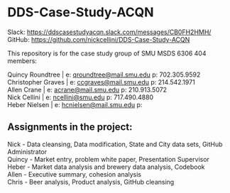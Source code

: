 # DDS-Case-Study-ACQN  

Slack:    https://ddscasestudyacqn.slack.com/messages/CB0FH2HMH/  
GitHub:   https://github.com/nickcellini/DDS-Case-Study-ACQN  
 
This repository is for the case study group of SMU MSDS 6306 404 members:  

Quincy Roundtree                | e: qroundtree@mail.smu.edu  p: 702.305.9592   
Christopher Graves              | e: ccgraves@mail.smu.edu    p: 214.542.1971  
Allen Crane                     | e: acrane@mail.smu.edu    p: 210.913.5072  
Nick Cellini                    | e: ncellini@smu.edu         p: 717.490.4880   
Heber Nielsen                   | e: hcnielsen@mail.smu.edu   p:  


## Assignments in the project: 

Nick - Data cleansing, Data modification, State and City data sets, GitHub Administrator  
Quincy - Market entry, problem white paper, Presentation Supervisor  
Heber - Market data analysis and brewery data analysis, Codebook  
Allen - Executive summary, cohesion analysis  
Chris - Beer analysis, Product analysis, GitHub cleansing  

